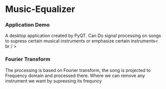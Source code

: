 # Music-Equalizer
### Application Demo <br />
A desktop application created by PyQT. Can Do signal processing on songs to supress certain musical instruments or emphasize certain instruments< br / >

### Fourier Transform <br />
The processing is based on Fourier transform, the song is projected to Frequency domain and processed there. Where we can remove any instrument we want by supressing its frequncy

